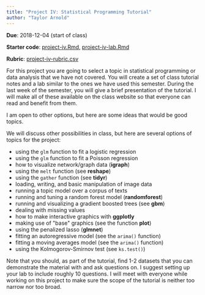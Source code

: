 ```yaml
---
title: "Project IV: Statistical Programming Tutorial"
author: "Taylor Arnold"
---
```


**Due**: 2018-12-04 (start of class)

**Starter code**: <a href="https://raw.githubusercontent.com/statsmaths/stat209-f18/master/projects/project-iv.Rmd" download="project-iv.Rmd" target="_blank">project-iv.Rmd</a>,
<a href="https://raw.githubusercontent.com/statsmaths/stat209-f18/master/projects/project-iv-lab.Rmd" download="project-iv-lab.Rmd" target="_blank">project-iv-lab.Rmd</a>

**Rubric**: [project-iv-rubric.csv](https://github.com/statsmaths/stat209-f18/blob/master/projects/project-iv-rubric.csv)

For this project you are going to select a topic in statistical programming or
data analysis that we have not covered. You will create a set of class tutorial
notes and a lab similar to the ones we have used this semester. During the last
week of the semester, you will give a brief presentation of the tutorial. I
will make all of these available on the class website so that everyone can
read and benefit from them.

I am open to other options, but here are some ideas that would be good topics.


We will discuss other possibilities in class, but here are several options of
topics for the project:

- using the `glm` function to fit a logistic regression
- using the `glm` function to fit a Poisson regression
- how to visualize network/graph data (**igraph**)
- using the `melt` function (see **reshape**)
- using the `gather` function (see **tidyr**)
- loading, writing, and basic manipulation of image data
- running a topic model over a corpus of texts
- running and tuning a random forest model (**randomforest**)
- running and visualizing a gradient boosted trees (see **gbm**)
- dealing with missing values
- how to make interactive graphics with **ggplotly**
- making use of "base" graphics (see the function **plot**)
- using the penalized lasso (**glmnet**)
- fitting an autoregressive model (see the `arima()` function)
- fitting a moving averages model (see the `arima()` function)
- using the Kolmogorov-Smirnov test (see `ks.test()`)

Note that you should, as part of the tutorial, find 1-2 datasets that you can
demonstrate the material with and ask questions on. I suggest setting up your
lab to include roughly 10 questions. I will meet with everyone while working
on this project to make sure the scope of the tutorial is neither too narrow
nor too broad.
